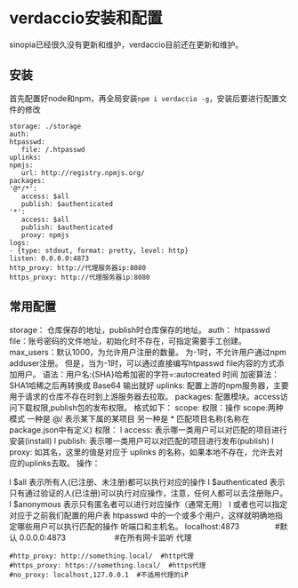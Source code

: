 # verdaccio安装和配置
sinopia已经很久没有更新和维护，verdaccio目前还在更新和维护。

## 安装
首先配置好node和npm，再全局安装`npm i verdaccio -g`，安装后要进行配置文件的修改  

```
storage: ./storage
auth:
htpasswd:
   file: /.htpasswd
uplinks:
npmjs:
   url: http://registry.npmjs.org/
packages:
'@*/*':
   access: $all
   publish: $authenticated
'*':
   access: $all
   publish: $authenticated
   proxy: npmjs
logs:
- {type: stdout, format: pretty, level: http}
listen: 0.0.0.0:4873
http_proxy: http://代理服务器ip:8080
https_proxy: http://代理服务器ip:8080
```

## 常用配置  
storage： 仓库保存的地址，publish时仓库保存的地址。
auth： htpasswd file：账号密码的文件地址，初始化时不存在，可指定需要手工创建。 
max_users：默认1000，为允许用户注册的数量。 
为-1时，不允许用户通过npm adduser注册。 
但是，当为-1时，可以通过直接编写htpasswd file内容的方式添加用户。
语法：用户名:{SHA}哈希加密的字符=:autocreated 时间
加密算法：SHA1哈稀之后再转换成 Base64 输出就好
uplinks: 配置上游的npm服务器，主要用于请求的仓库不存在时到上游服务器去拉取。
packages: 配置模块。access访问下载权限,publish包的发布权限。 
格式如下： 
scope: 
权限：操作 
scope:两种模式 
一种是 @/ 表示某下属的某项目
另一种是 * 匹配项目名称(名称在package.json中有定义)
权限： 
l access: 表示哪一类用户可以对匹配的项目进行安装(install)
l publish: 表示哪一类用户可以对匹配的项目进行发布(publish)
l proxy: 如其名，这里的值是对应于 uplinks 的名称，如果本地不存在，允许去对应的uplinks去取。
操作：

l $all 表示所有人(已注册、未注册)都可以执行对应的操作
l $authenticated 表示只有通过验证的人(已注册)可以执行对应操作，注意，任何人都可以去注册账户。
l $anonymous 表示只有匿名者可以进行对应操作（通常无用）
l 或者也可以指定对应于之前我们配置的用户表 htpasswd 中的一个或多个用户，这样就明确地指定哪些用户可以执行匹配的操作 
听端口和主机名。 
localhost:4873 　　　　 #默认
0.0.0.0:4873　　　　　　 #在所有网卡监听
代理
```
#http_proxy: http://something.local/  #http代理
#https_proxy: https://something.local/  #https代理
#no_proxy: localhost,127.0.0.1  #不适用代理的iP
```

